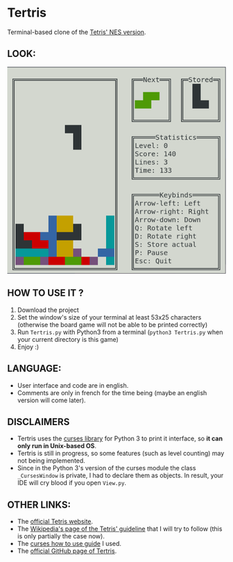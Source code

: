 # Tertris
Terminal-based clone of the [Tetris' NES version](https://tetris.wiki/Tetris_(NES,_Nintendo)).


## LOOK:
![Example of look - if not show look at informations/look.png](informations/look.png)


## HOW TO USE IT ?
1. Download the project
2. Set the window's size of your terminal at least 53x25 characters (otherwise the board game will not be able to be printed correctly)
3. Run `Tertris.py` with Python3 from a terminal (`python3 Tertris.py` when your current directory is this game)
4. Enjoy :)


## LANGUAGE:
- User interface and code are in english.
- Comments are only in french for the time being (maybe an english version will come later).


## DISCLAIMERS
- Tertris uses the [curses library](https://en.wikipedia.org/wiki/Curses_(programming_library)) for Python 3 to print it interface, so **it can only run in Unix-based OS**.
- Tertris is still in progress, so some features (such as level counting) may not being implemented.
- Since in the Python 3's version of the curses module the class `_CursesWindow` is private, I had to declare them as objects. In result, your IDE will cry blood if you open `View.py`. 

## OTHER LINKS:
- The [official Tetris website](https://tetris.com/).
- The [Wikipedia's page of the Tetris' guideline](https://tetris.wiki/Tetris_Guideline) that I will try to follow (this is only partially the case now).
- The [curses how to use guide](https://docs.python.org/3/howto/curses.html) I used.
- The [official GitHub page of Tertris](https://github.com/vmom/tertris).









